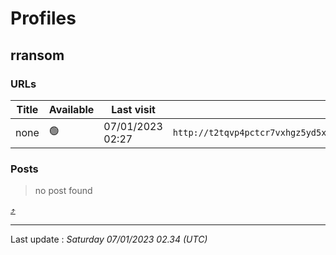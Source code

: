# Profiles

## **rransom**


### URLs
| Title | Available | Last visit | fqdn | screen 
|---|---|---|---|---|
| none | 🟢 | 07/01/2023 02:27 | `http://t2tqvp4pctcr7vxhgz5yd5x4ino5tw7jzs3whbntxirhp32djhi7q3id.onion` | <a href="https://www.ransomware.live/screenshots/t2tqvp4pctcr7vxhgz5yd5x4ino5tw7jzs3whbntxirhp32djhi7q3id-onion.png" target=_blank>📸</a> | 

### Posts

> no post found



[⤴️](profiles?id=group-profiles)

 --- 


Last update : _Saturday 07/01/2023 02.34 (UTC)_
